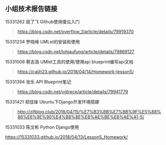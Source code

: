 ## 小组技术报告链接

15331262 屈了飞     Github使用傻瓜入门

> https://blog.csdn.net/overflow_1/article/details/79919370

15331234 罗晓峰     UMLet的安装和使用

> https://blog.csdn.net/lohiaufung/article/details/79869127

15331006 蔡吉涵     UMlet工具的使用/使用api blueprint编写api文档

> https://caijh23.github.io/2018/04/14/Homework-lesson5/

15331394 张乐         API Blueprint笔记

> https://blog.csdn.net/ygtrece/article/details/79941779

15331421 郑佳锋     Ubuntu下Django开发环境搭建

> http://zjfblog.club/2018/04/15/%E7%B3%BB%E7%BB%9F%E5%88%86%E6%9E%90%E4%B8%8E%E8%AE%BE%E8%AE%A1-5/

15331033 陈文彬     Python Django使用

https://15331033.github.io/2018/04/13/Lesson5_Homework/


